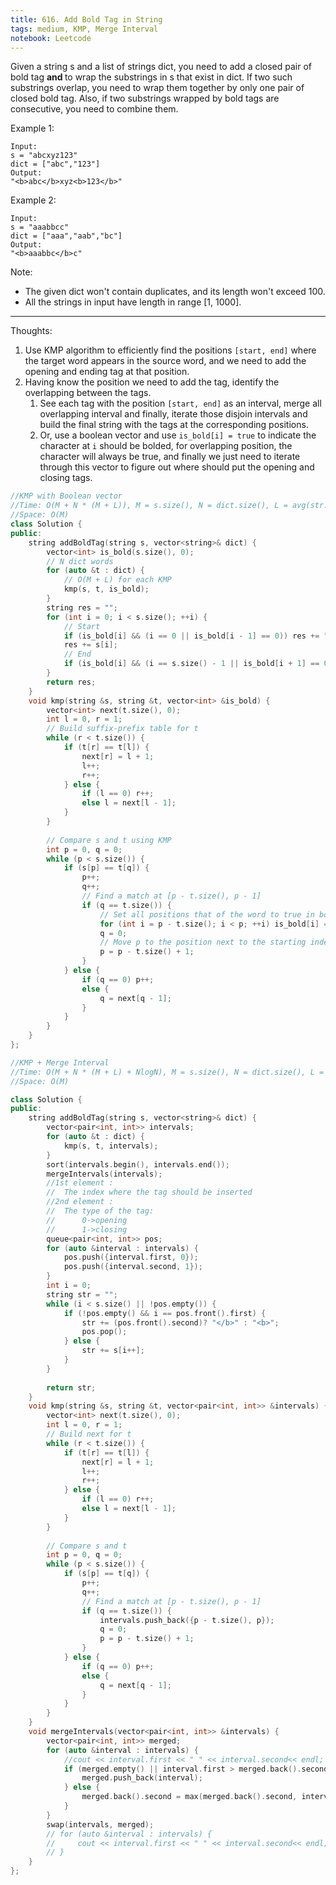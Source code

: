 ```yaml
---
title: 616. Add Bold Tag in String
tags: medium, KMP, Merge Interval
notebook: Leetcode
---
```


Given a string s and a list of strings dict, you need to add a closed pair of bold tag <b> and </b> to wrap the substrings in s that exist in dict. If two such substrings overlap, you need to wrap them together by only one pair of closed bold tag. Also, if two substrings wrapped by bold tags are consecutive, you need to combine them.

Example 1:

```
Input: 
s = "abcxyz123"
dict = ["abc","123"]
Output:
"<b>abc</b>xyz<b>123</b>"
```

Example 2:
```
Input: 
s = "aaabbcc"
dict = ["aaa","aab","bc"]
Output:
"<b>aaabbc</b>c"
```

Note:

- The given dict won't contain duplicates, and its length won't exceed 100.
- All the strings in input have length in range [1, 1000].

----------
Thoughts:
1. Use KMP algorithm to efficiently find the positions `[start, end]` where the target word appears in the source word, and we need to add the opening and ending tag at that position.
2. Having know the position we need to add the tag, identify the overlapping between the tags.
   1. See each tag with the position `[start, end]` as an interval, merge all overlapping interval and finally, iterate those disjoin intervals and build the final string with the tags at the corresponding positions.
   2. Or, use a boolean vector and use `is_bold[i] = true` to indicate the character at `i` should be bolded, for overlapping position, the character will always be true, and finally we just need to iterate through this vector to figure out where should put the opening and closing tags.

```c++
//KMP with Boolean vector
//Time: O(M + N * (M + L)), M = s.size(), N = dict.size(), L = avg(str.size()) for str in dict.
//Space: O(M)
class Solution {
public:
    string addBoldTag(string s, vector<string>& dict) {
        vector<int> is_bold(s.size(), 0);
        // N dict words
        for (auto &t : dict) {
            // O(M + L) for each KMP
            kmp(s, t, is_bold);
        }
        string res = "";
        for (int i = 0; i < s.size(); ++i) {
            // Start 
            if (is_bold[i] && (i == 0 || is_bold[i - 1] == 0)) res += "<b>"; 
            res += s[i];
            // End
            if (is_bold[i] && (i == s.size() - 1 || is_bold[i + 1] == 0)) res += "</b>";
        }
        return res;
    }
    void kmp(string &s, string &t, vector<int> &is_bold) {
        vector<int> next(t.size(), 0);
        int l = 0, r = 1;
        // Build suffix-prefix table for t
        while (r < t.size()) {
            if (t[r] == t[l]) {
                next[r] = l + 1;
                l++;
                r++;
            } else {
                if (l == 0) r++;
                else l = next[l - 1];
            }
        }
        
        // Compare s and t using KMP
        int p = 0, q = 0;
        while (p < s.size()) {
            if (s[p] == t[q]) {
                p++;
                q++;
                // Find a match at [p - t.size(), p - 1]
                if (q == t.size()) {
                    // Set all positions that of the word to true in boolean table
                    for (int i = p - t.size(); i < p; ++i) is_bold[i] = 1;
                    q = 0;
                    // Move p to the position next to the starting index of the current matched word
                    p = p - t.size() + 1;
                }
            } else {
                if (q == 0) p++;
                else {
                    q = next[q - 1];
                }
            }
        }
    }
};
```

```c++
//KMP + Merge Interval 
//Time: O(M + N * (M + L) + NlogN), M = s.size(), N = dict.size(), L = avg(str.size()) for str in dict.
//Space: O(M)

class Solution {
public:
    string addBoldTag(string s, vector<string>& dict) {
        vector<pair<int, int>> intervals;
        for (auto &t : dict) {
            kmp(s, t, intervals);
        }
        sort(intervals.begin(), intervals.end());
        mergeIntervals(intervals);
        //1st element : 
        //  The index where the tag should be inserted 
        //2nd element :
        //  The type of the tag:
        //      0->opening 
        //      1->closing
        queue<pair<int, int>> pos;
        for (auto &interval : intervals) {
            pos.push({interval.first, 0});
            pos.push({interval.second, 1});
        }
        int i = 0;
        string str = "";
        while (i < s.size() || !pos.empty()) {
            if (!pos.empty() && i == pos.front().first) {
                str += (pos.front().second)? "</b>" : "<b>";
                pos.pop();
            } else {
                str += s[i++];
            }
        }
        
        return str;
    }
    void kmp(string &s, string &t, vector<pair<int, int>> &intervals) {
        vector<int> next(t.size(), 0);
        int l = 0, r = 1;
        // Build next for t
        while (r < t.size()) {
            if (t[r] == t[l]) {
                next[r] = l + 1;
                l++;
                r++;
            } else {
                if (l == 0) r++;
                else l = next[l - 1];
            }
        }
        
        // Compare s and t
        int p = 0, q = 0;
        while (p < s.size()) {
            if (s[p] == t[q]) {
                p++;
                q++;
                // Find a match at [p - t.size(), p - 1]
                if (q == t.size()) {
                    intervals.push_back({p - t.size(), p});
                    q = 0;
                    p = p - t.size() + 1;
                }
            } else {
                if (q == 0) p++;
                else {
                    q = next[q - 1];
                }
            }
        }
    }
    void mergeIntervals(vector<pair<int, int>> &intervals) {
        vector<pair<int, int>> merged;
        for (auto &interval : intervals) {
            //cout << interval.first << " " << interval.second<< endl;
            if (merged.empty() || interval.first > merged.back().second) {
                merged.push_back(interval);
            } else {
                merged.back().second = max(merged.back().second, interval.second);
            }
        }
        swap(intervals, merged);
        // for (auto &interval : intervals) {
        //     cout << interval.first << " " << interval.second<< endl;
        // }
    }
};
```